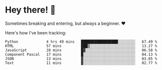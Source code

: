 # Hey there! 👋
Sometimes breaking and entering, but always a beginner. ❤️

Here's how I've been tracking:
<!--START_SECTION:waka-->

```text
Python             4 hrs 49 mins   █████████████████░░░░░░░░   67.49 %
HTML               57 mins         ███▒░░░░░░░░░░░░░░░░░░░░░   13.27 %
JavaScript         28 mins         █▓░░░░░░░░░░░░░░░░░░░░░░░   06.58 %
Component Pascal   17 mins         █░░░░░░░░░░░░░░░░░░░░░░░░   04.13 %
JSON               13 mins         ▓░░░░░░░░░░░░░░░░░░░░░░░░   03.05 %
Text               11 mins         ▓░░░░░░░░░░░░░░░░░░░░░░░░   02.77 %
```

<!--END_SECTION:waka-->
